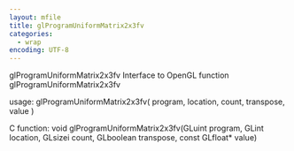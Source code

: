 ```yaml
---
layout: mfile
title: glProgramUniformMatrix2x3fv
categories:
  - wrap
encoding: UTF-8
---
```


glProgramUniformMatrix2x3fv  Interface to OpenGL function glProgramUniformMatrix2x3fv

usage:  glProgramUniformMatrix2x3fv( program, location, count, transpose, value )

C function:  void glProgramUniformMatrix2x3fv(GLuint program, GLint location, GLsizei count, GLboolean transpose, const GLfloat\* value)